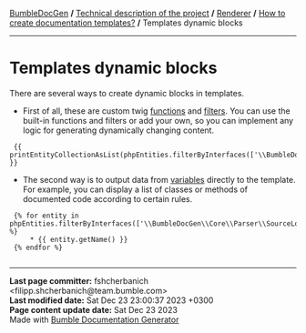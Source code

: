 <embed> <a href="/docs/README.md">BumbleDocGen</a> <b>/</b> <a href="/docs/tech/readme.md">Technical description of the project</a> <b>/</b> <a href="/docs/tech/3.renderer/readme.md">Renderer</a> <b>/</b> <a href="/docs/tech/3.renderer/01_templates.md">How to create documentation templates?</a> <b>/</b> Templates dynamic blocks<hr> </embed>

<embed> <h1>Templates dynamic blocks</h1> </embed>

There are several ways to create dynamic blocks in templates.

* First of all, these are custom twig <a href='/docs/tech/3.renderer/05_twigCustomFunctions.md'>functions</a> and <a href='/docs/tech/3.renderer/04_twigCustomFilters.md'>filters</a>.
You can use the built-in functions and filters or add your own, so you can implement any logic for generating dynamically changing content.

```twig
 {{ printEntityCollectionAsList(phpEntities.filterByInterfaces(['\\BumbleDocGen\\Core\\Parser\\SourceLocator\\SourceLocatorInterface']).getOnlyInstantiable()) }}
```


* The second way is to output data from <a href='/docs/tech/3.renderer/templatesVariables.md'>variables</a> directly to the template. For example, you can display a list of classes or methods of documented code according to certain rules.

```twig
 {% for entity in phpEntities.filterByInterfaces(['\\BumbleDocGen\\Core\\Parser\\SourceLocator\\SourceLocatorInterface']).getOnlyInstantiable() %}
     * {{ entity.getName() }}
 {% endfor %}
 
```




<div id='page_committer_info'>
<hr>
<b>Last page committer:</b> fshcherbanich &lt;filipp.shcherbanich@team.bumble.com&gt;<br><b>Last modified date:</b>   Sat Dec 23 23:00:37 2023 +0300<br><b>Page content update date:</b> Sat Dec 23 2023<br>Made with <a href='https://github.com/bumble-tech/bumble-doc-gen/blob/master/docs/README.md'>Bumble Documentation Generator</a></div>